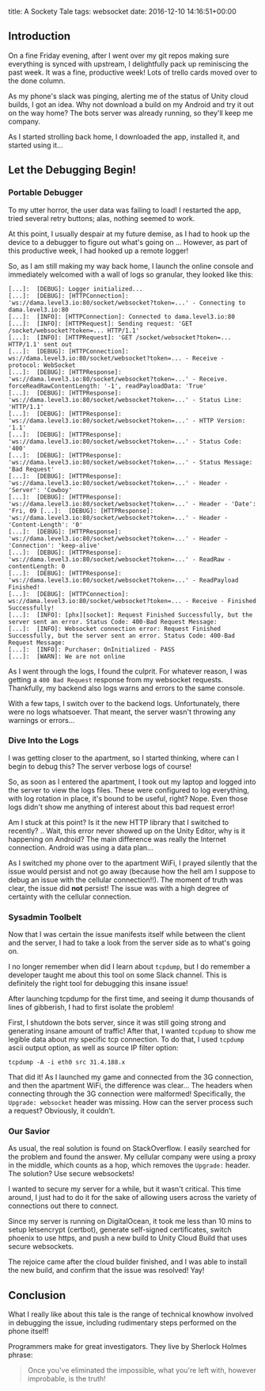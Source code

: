 title: A Sockety Tale
tags: websocket
date: 2016-12-10 14:16:51+00:00

## Introduction

On a fine Friday evening, after I went over my git repos making sure everything is synced with upstream, I delightfully pack up reminiscing the past week. It was a fine, productive week! Lots of trello cards moved over to the done column.

As my phone's slack was pinging, alerting me of the status of Unity cloud builds, I got an idea. Why not download a build on my Android and try it out on the way home? The bots server was already running, so they'll keep me company.

As I started strolling back home, I downloaded the app, installed it, and started using it...

## Let the Debugging Begin!

### Portable Debugger

To my utter horror, the user data was failing to load! I restarted the app, tried several retry buttons; alas, nothing seemed to work.

At this point, I usually despair at my future demise, as I had to hook up the device to a debugger to figure out what's going on ... However, as part of this productive week, I had hooked up a remote logger!

So, as I am still making my way back home, I launch the online console and immediately welcomed with a wall of logs so granular, they looked like this:

```text
[...]:  [DEBUG]: Logger initialized...
[...]:  [DEBUG]: [HTTPConnection]: 'ws://dama.level3.io:80/socket/websocket?token=...' - Connecting to dama.level3.io:80
[...]:  [INFO]: [HTTPConnection]: Connected to dama.level3.io:80
[...]:  [INFO]: [HTTPRequest]: Sending request: 'GET /socket/websocket?token=... HTTP/1.1'
[...]:  [INFO]: [HTTPRequest]: 'GET /socket/websocket?token=... HTTP/1.1' sent out
[...]:  [DEBUG]: [HTTPConnection]: ws://dama.level3.io:80/socket/websocket?token=... - Receive - protocol: WebSocket
[...]:  [DEBUG]: [HTTPResponse]: 'ws://dama.level3.io:80/socket/websocket?token=...' - Receive. forceReadRawContentLength: '-1', readPayloadData: 'True'
[...]:  [DEBUG]: [HTTPResponse]: 'ws://dama.level3.io:80/socket/websocket?token=...' - Status Line: 'HTTP/1.1'
[...]:  [DEBUG]: [HTTPResponse]: 'ws://dama.level3.io:80/socket/websocket?token=...' - HTTP Version: '1.1'
[...]:  [DEBUG]: [HTTPResponse]: 'ws://dama.level3.io:80/socket/websocket?token=...' - Status Code: '400'
[...]:  [DEBUG]: [HTTPResponse]: 'ws://dama.level3.io:80/socket/websocket?token=...' - Status Message: 'Bad Request'
[...]:  [DEBUG]: [HTTPResponse]: 'ws://dama.level3.io:80/socket/websocket?token=...' - Header - 'Server': 'Cowboy'
[...]:  [DEBUG]: [HTTPResponse]: 'ws://dama.level3.io:80/socket/websocket?token=...' - Header - 'Date': 'Fri, 09 [...]:  [DEBUG]: [HTTPResponse]: 'ws://dama.level3.io:80/socket/websocket?token=...' - Header - 'Content-Length': '0'
[...]:  [DEBUG]: [HTTPResponse]: 'ws://dama.level3.io:80/socket/websocket?token=...' - Header - 'Connection': 'keep-alive'
[...]:  [DEBUG]: [HTTPResponse]: 'ws://dama.level3.io:80/socket/websocket?token=...' - ReadRaw - contentLength: 0
[...]:  [DEBUG]: [HTTPResponse]: 'ws://dama.level3.io:80/socket/websocket?token=...' - ReadPayload Finished!
[...]:  [DEBUG]: [HTTPConnection]: ws://dama.level3.io:80/socket/websocket?token=... - Receive - Finished Successfully!
[...]:  [INFO]: [phx][socket]: Request Finished Successfully, but the server sent an error. Status Code: 400-Bad Request Message: 
[...]:  [INFO]: Websocket connection error: Request Finished Successfully, but the server sent an error. Status Code: 400-Bad Request Message: 
[...]:  [INFO]: Purchaser: OnInitialized - PASS
[...]:  [WARN]: We are not online
```

As I went through the logs, I found the culprit. For whatever reason, I was getting a `400 Bad Request` response from my websocket requests. Thankfully, my backend also logs warns and errors to the same console.

With a few taps, I switch over to the backend logs. Unfortunately, there were no logs whatsoever. That meant, the server wasn't throwing any warnings or errors...

### Dive Into the Logs

I was getting closer to the apartment, so I started thinking, where can I begin to debug this? The server verbose logs of course!

So, as soon as I entered the apartment, I took out my laptop and logged into the server to view the logs files. These were configured to log everything, with log rotation in place, it's bound to be useful, right? Nope. Even those logs didn't show me anything of interest about this bad request error!

Am I stuck at this point? Is it the new HTTP library that I switched to recently? .. Wait, this error never showed up on the Unity Editor, why is it happening on Android? The main difference was really the Internet connection. Android was using a data plan...

As I switched my phone over to the apartment WiFi, I prayed silently that the issue would persist and not go away (because how the hell am I suppose to debug an issue with the cellular connection!!). The moment of truth was clear, the issue did **not** persist! The issue was with a high degree of certainty with the cellular connection.

### Sysadmin Toolbelt

Now that I was certain the issue manifests itself while between the client and the server, I had to take a look from the server side as to what's going on.

I no longer remember when did I learn about `tcpdump`, but I do remember a developer taught me about this tool on some Slack channel. This is definitely the right tool for debugging this insane issue!

After launching tcpdump for the first time, and seeing it dump thousands of lines of gibberish, I had to first isolate the problem!

First, I shutdown the bots server, since it was still going strong and generating insane amount of traffic! After that, I wanted `tcpdump` to show me legible data about my specific tcp connection. To do that, I used `tcpdump` ascii output option, as well as source IP filter option:

```text
tcpdump -A -i eth0 src 31.4.188.x
```

That did it! As I launched my game and connected from the 3G connection, and then the apartment WiFi, the difference was clear... The headers when connecting through the 3G connection were malformed! Specifically, the `Upgrade: websocket` header was missing. How can the server process such a request? Obviously, it couldn't.

### Our Savior

As usual, the real solution is found on StackOverflow. I easily searched for the problem and found the answer. My cellular company were using a proxy in the middle, which counts as a hop, which removes the `Upgrade:` header. The solution? Use secure websockets!

I wanted to secure my server for a while, but it wasn't critical. This time around, I just had to do it for the sake of allowing users across the variety of connections out there to connect.

Since my server is running on DigitalOcean, it took me less than 10 mins to setup letsencrypt (certbot), generate self-signed certificates, switch phoenix to use https, and push a new build to Unity Cloud Build that uses secure websockets.

The rejoice came after the cloud builder finished, and I was able to install the new build, and confirm that the issue was resolved! Yay!

## Conclusion

What I really like about this tale is the range of technical knowhow involved in debugging the issue, including rudimentary steps performed on the phone itself!

Programmers make for great investigators. They live by Sherlock Holmes phrase:

> Once you've eliminated the impossible, what you're left with, however improbable, is the truth!
